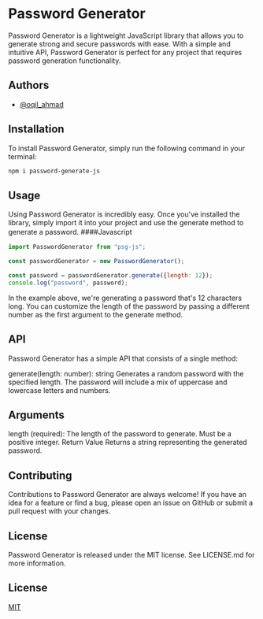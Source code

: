 # Password Generator

Password Generator is a lightweight JavaScript library that allows you to generate strong and secure passwords with ease. With a simple and intuitive API, Password Generator is perfect for any project that requires password generation functionality.

## Authors

- [@oqil_ahmad](https://github.com/OqilAhmadov)

## Installation
To install Password Generator, simply run the following command in your terminal:
```bash
npm i password-generate-js
```

## Usage
Using Password Generator is incredibly easy. Once you've installed the library, simply import it into your project and use the generate method to generate a password.
####Javascript　

```javascript
import PasswordGenerator from "psg-js";

const passwordGenerator = new PasswordGenerator();

const password = passwordGenerator.generate({length: 12});
console.log("password", password);

```
In the example above, we're generating a password that's 12 characters long. You can customize the length of the password by passing a different number as the first argument to the generate method.

## API
Password Generator has a simple API that consists of a single method:

generate(length: number): string
Generates a random password with the specified length. The password will include a mix of uppercase and lowercase letters and numbers.

## Arguments
length (required): The length of the password to generate. Must be a positive integer.
Return Value
Returns a string representing the generated password.

## Contributing
Contributions to Password Generator are always welcome! If you have an idea for a feature or find a bug, please open an issue on GitHub or submit a pull request with your changes.

## License
Password Generator is released under the MIT license. See LICENSE.md for more information.

## License

[MIT](https://choosealicense.com/licenses/mit/)
